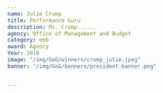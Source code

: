 ```yaml
---
name: Julie Crump
title: Performance Guru
description: Ms. Crump......
agency: Office of Management and Budget
category: omb
award: Agency
Year: 2018
image: "/img/GoG/winners/crump_julie.jpeg"
banner: "/img/GoG/banners/president-banner.png"


---
```


